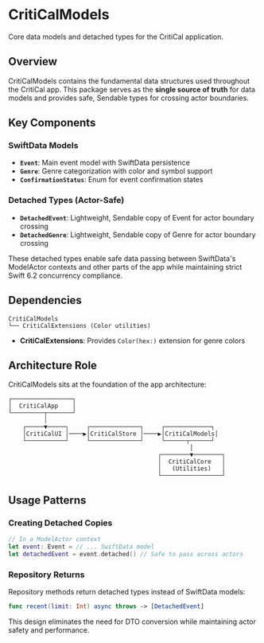 # CritiCalModels

Core data models and detached types for the CritiCal application.

## Overview

CritiCalModels contains the fundamental data structures used throughout the CritiCal app. This package serves as the **single source of truth** for data models and provides safe, Sendable types for crossing actor boundaries.

## Key Components

### SwiftData Models
- **`Event`**: Main event model with SwiftData persistence
- **`Genre`**: Genre categorization with color and symbol support
- **`ConfirmationStatus`**: Enum for event confirmation states

### Detached Types (Actor-Safe)
- **`DetachedEvent`**: Lightweight, Sendable copy of Event for actor boundary crossing
- **`DetachedGenre`**: Lightweight, Sendable copy of Genre for actor boundary crossing

These detached types enable safe data passing between SwiftData's ModelActor contexts and other parts of the app while maintaining strict Swift 6.2 concurrency compliance.

## Dependencies

```
CritiCalModels
└── CritiCalExtensions (Color utilities)
```

- **CritiCalExtensions**: Provides `Color(hex:)` extension for genre colors

## Architecture Role

CritiCalModels sits at the foundation of the app architecture:

```
┌─────────────────┐
│  CritiCalApp    │
└─────────┬───────┘
          │
    ┌─────▼─────┐     ┌──────────────┐     ┌─────────────┐
    │CritiCalUI │────▶│CritiCalStore │────▶│CritiCalModels│
    └───────────┘     └──────────────┘     └──────┬──────┘
                                                   │
                                          ┌────────▼────────┐
                                          │  CritiCalCore   │
                                          │   (Utilities)   │
                                          └─────────────────┘
```

## Usage Patterns

### Creating Detached Copies
```swift
// In a ModelActor context
let event: Event = // ... SwiftData model
let detachedEvent = event.detached() // Safe to pass across actors
```

### Repository Returns
Repository methods return detached types instead of SwiftData models:
```swift
func recent(limit: Int) async throws -> [DetachedEvent]
```

This design eliminates the need for DTO conversion while maintaining actor safety and performance.